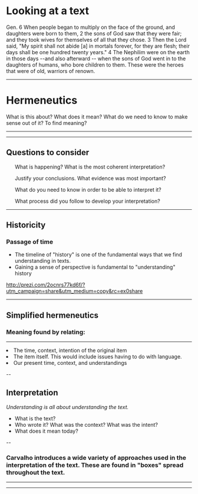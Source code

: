 # Looking at a text

  Gen. 6 When people began to multiply on the face of the ground, and daughters were born to them, 2 the sons of God saw that they were fair; and they took wives for themselves of all that they chose. 3 Then the Lord said, "My spirit shall not abide [a] in mortals forever, for they are flesh; their days shall be one hundred twenty years." 4 The Nephilim were on the earth in those days --and also afterward -- when the sons of God went in to the daughters of humans, who bore children to them. These were the heroes that were of old, warriors of renown. 



---

Hermeneutics
============

What is this about? What does it mean? What do we need to know to make sense out of it? To find meaning?

---

<section data-background="https://dl.dropboxusercontent.com/u/386398/img/img-313/guernica3.jpg?raw1" data-background-size="1000px">
</section>


---

Questions to consider
---------------------
<div style=" padding-left:0;">
<ul class="fragment">What is happening? What is the most coherent interpretation?</ul>
<ul class="fragment">Justify your conclusions. What evidence was most important?</ul>
<ul class="fragment">What do you need to know in order to be able to interpret it?</ul>
<ul class="fragment">What process did you follow to develop your interpretation?</ul>
</div>


---

## Historicity


### Passage of time


-   The timeline of "history" is one of the fundamental ways that we
    find understanding in texts.
-   Gaining a sense of perspective is fundamental to "understanding"
    history

<http://prezi.com/2ocnrs77kd6f/?utm_campaign=share&utm_medium=copy&rc=ex0share>



---

## Simplified hermeneutics


### Meaning found by relating:

-----------------------------

<li class="fragment">The time, context, intention of the original item</li>
<li class="fragment">The item itself. This would include issues having to do with language.</li>
<li class="fragment">Our present time, context, and understandings</li>

--

## Interpretation


*Understanding is all about understanding the text.*

-   What is the text?
-   Who wrote it? What was the context? What was the intent?
-   What does it mean today?



--

### Carvalho introduces a wide variety of approaches used in the interpretation of the text. These are found in "boxes" spread throughout the text.

---

<section data-background="https://dl.dropboxusercontent.com/u/386398/img/img-313/wordle.png?raw1" data-background-size="800px">
</section>


---
